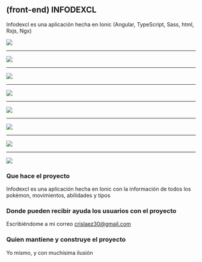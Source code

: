 ## (front-end) INFODEXCL

Infodexcl es una aplicación hecha en Ionic (Angular, TypeScript, Sass, html, Rxjs, Ngx)

<img src="https://github.com/crislaez/InfoDexCl/blob/master/src/assets/images/infoDexCl_1.PNG" />
<hr>
<img src="https://github.com/crislaez/InfoDexCl/blob/master/src/assets/images/infoDexCl_2.PNG" />
<hr>
<img src="https://github.com/crislaez/InfoDexCl/blob/master/src/assets/images/infoDexCl_3.PNG" />
<hr>
<img src="https://github.com/crislaez/InfoDexCl/blob/master/src/assets/images/infoDexCl_4.PNG" />
<hr>
<img src="https://github.com/crislaez/InfoDexCl/blob/master/src/assets/images/infoDexCl_5.PNG" />
<hr>
<img src="https://github.com/crislaez/InfoDexCl/blob/master/src/assets/images/infoDexCl_6.PNG" />
<hr>
<img src="https://github.com/crislaez/InfoDexCl/blob/master/src/assets/images/infoDexCl_7.PNG" />
<hr>
<img src="https://github.com/crislaez/InfoDexCl/blob/master/src/assets/images/infoDexCl_8.PNG" />

### Que hace el proyecto

Infodexcl es una aplicación hecha en Ionic con la información de todos los pokémon, movimientos, abilidades y tipos
 
### Donde pueden recibir ayuda los usuarios con el proyecto
 
Escribiéndome a mi correo crislaez30@gmail.com

### Quien mantiene y construye el proyecto

Yo mismo, y con muchísima ilusión
